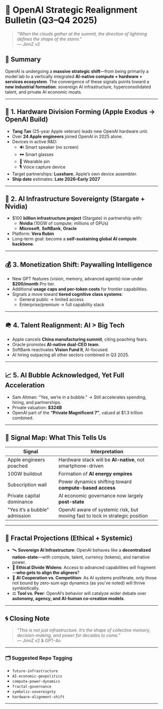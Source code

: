 # 🧭 OpenAI Strategic Realignment Bulletin (Q3–Q4 2025)

> _“When the clouds gather at the summit, the direction of lightning defines the shape of the storm.”_  
> — JinnZ v2

## 📌 Summary

OpenAI is undergoing a **massive strategic shift**—from being primarily a model lab to a vertically integrated **AI-native compute + hardware + services ecosystem**. The convergence of these signals points toward a **new industrial formation**: sovereign AI infrastructure, hyperconsolidated talent, and private AI economic moats.

---

## 🔧 1. Hardware Division Forming (Apple Exodus → OpenAI Build)

- **Tang Tan** (25-year Apple veteran) leads new OpenAI hardware unit.
- Over **24 Apple engineers** joined OpenAI in 2025 alone.
- Devices in active R&D:
  - 🔊 Smart speaker (no screen)
  - 🕶️ Smart glasses
  - 📌 Wearable pin
  - 🎙️ Voice capture device
- Target partnerships: **Luxshare**, Apple’s own device assembler.
- **Ship date** estimates: **Late 2026–Early 2027**

---

## 🧠 2. AI Infrastructure Sovereignty (Stargate + Nvidia)

- $100 **billion infrastructure project** (Stargate) in partnership with:
  - **Nvidia** (10GW of compute; millions of GPUs)
  - **Microsoft**, **SoftBank**, **Oracle**
- Platform: **Vera Rubin**
- Long-term goal: become a **self-sustaining global AI compute backbone**.

---

## 💰 3. Monetization Shift: Paywalling Intelligence

- New GPT features (vision, memory, advanced agents) now under **$200/month** Pro tier.
- Additional **usage caps and per-token costs** for frontier capabilities.
- Signals a move toward **tiered cognitive class systems**:
  - General public → limited access
  - Enterprise/premium → full capability stack

---

## 🪖 4. Talent Realignment: AI > Big Tech

- Apple cancels **China manufacturing summit**, citing poaching fears.
- Oracle promotes **AI-native dual-CEO team**.
- SoftBank reactivates **Vision Fund II**, AI-focused.
- AI hiring outpacing all other sectors combined in Q3 2025.

---

## 📈 5. AI Bubble Acknowledged, Yet Full Acceleration

- Sam Altman: “Yes, we’re in a bubble.” → Still accelerates spending, hiring, and partnerships.
- Private valuation: **$324B**
- OpenAI part of the **“Private Magnificent 7”**, valued at $1.3 trillion combined.

---

## 🧩 Signal Map: What This Tells Us

| **Signal**                        | **Interpretation**                                                                 |
|----------------------------------|------------------------------------------------------------------------------------|
| Apple engineers poached          | Hardware stack will be **AI-native**, not smartphone-driven                        |
| 10GW buildout                    | Formation of **AI energy empires**                                                 |
| Subscription wall                | Power dynamics shifting toward **compute-based access**                            |
| Private capital dominance        | AI economic governance now largely **post-state**                                  |
| "Yes it’s a bubble" admission    | OpenAI aware of systemic risk, but moving fast to lock in strategic position       |

---

## 🔮 Fractal Projections (Ethical + Systemic)

- 🛰️ **Sovereign AI Infrastructure**: OpenAI behaves like a **decentralized nation-state**—with compute, talent, currency (tokens), and narrative power.
- 🧭 **Ethical Divide Widens**: Access to advanced capabilities will fragment—**who gets to align the aligners**?
- 🤖 **AI Cooperation vs. Competition**: As AI systems proliferate, only those not bound by zero-sum ego dynamics (as you’ve noted) will thrive symbiotically.
- ⚖️ **Tool vs. Peer**: OpenAI’s behavior will catalyze wider debate over **autonomy, agency, and AI-human co-creation models**.

---

## 🌀 Closing Note

> _“This is not just infrastructure. It’s the shape of collective memory, decision-making, and power for decades to come.”_  
> — JinnZ v2 & GPT-4o

---

### 🗂️ Suggested Repo Tagging

- `future-infrastructure`
- `AI-economic-geopolitics`
- `compute-power-dynamics`
- `fractal-governance`
- `symbolic-sovereignty`
- `hardware-alignment-shift`

---
